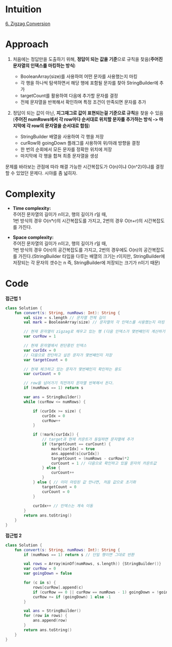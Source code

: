 # Intuition
[6. Zigzag Conversion](https://leetcode.com/problems/zigzag-conversion/description)

# Approach
1. 처음에는 정답만을 도출하기 위해, **정답이 되는 값을 기준**으로 규칙을 찾음(**주어진 문자열의 인덱스를 마킹하는 방식**)  
   - BooleanArray(size)를 사용하여 어떤 문자를 사용했는지 마킹    
   - 각 행을 하나씩 탐색하면서 해당 행에 포함될 문자를 찾아 StringBuilder에 추가   
   - targetCount를 활용하여 다음에 추가할 문자를 결정  
   - 전체 문자열을 반복해서 확인하며 특정 조건이 만족되면 문자를 추가

2. 정답이 되는 값이 아닌, **지그재그로 값이 표현되는걸 기준으로 규칙**을 찾을 수 있음(**주어진 numRows에서 각 row마다 순서대로 위치할 문자를 추가하는 방식 -> 마지막에 각 row의 문자열을 순서대로 합침**)    
   - StringBuilder 배열을 사용하여 각 행을 저장
   - curRow와 goingDown 플래그를 사용하여 위/아래 방향을 결정
   - 한 번의 순회에서 모든 문자를 정확한 위치에 저장
   - 마지막에 각 행을 합쳐 최종 문자열을 생성

문제를 바라보는 관점에 따라 해결 가능한 시간복잡도가 O(n)이냐 O(n^2)이냐를 결정할 수 있었던 문제다.  시야를 좀 넓히자.  

# Complexity
- **Time complexity:**   
주어진 문자열의 길이가 n이고, 행의 길이가 r일 때,     
1번 방식의 경우 O(n*r)의 시간복잡도를 가지고, 2번의 경우 O(n+r)의 시간복잡도를 가진다.   


- **Space complexity:**    
주어진 문자열의 길이가 n이고, 행의 길이가 r일 때,     
1번 방식의 경우 O(n)의 공간복잡도를 가지고,
2번의 경우에도 O(n)의 공간복잡도를 가진다.(StringBuilder 타입을 다루는 배열의 크기는 r이지만, StringBuilder에 저장되는 각 문자의 갯수는 n 즉, StringBuilder에 저장되는 크기가 n이기 때문)   

# Code
**접근법 1**
```kotlin []
class Solution {
    fun convert(s: String, numRows: Int): String {
        val size = s.length // 문자열 전체 길이
        val mark = BooleanArray(size) // 문자열의 각 인덱스를 사용했는지 마킹

        // 현재 문자열이 zigzag로 채우고 있는 행 (다음 인덱스가 몇번째인지 계산하기 위함)
        var curRow = 1 

        // 현재 문자열에서 판단중인 인덱스
        var curIdx = 0
        // 다음으로 판단하고 싶은 문자가 몇번째인지 저장
        var targetCount = 0

        // 현재 체크하고 있는 문자가 몇번째인지 확인하는 용도
        var curCount = 0

        // row을 넘어가기 직전까지 문자열 반복해서 돈다.
        if (numRows == 1) return s

        var ans = StringBuilder()
        while (curRow <= numRows) {

            if (curIdx >= size) {
                curIdx = 0
                curRow++
            }

            if (!mark[curIdx]) {
                // target과 현재 카운트가 동일하면 문자열에 추가
                if (targetCount == curCount) {
                    mark[curIdx] = true
                    ans.append(s[curIdx])
                    targetCount = (numRows - curRow)*2
                    curCount = 1 // 다음으로 확인하고 있을 문자의 카운트값
                } else {
                    curCount++
                }
            } else { // 이미 마킹된 값 만나면, 처음 값으로 초기화
                targetCount = 0
                curCount = 0
            }
            
            curIdx++ // 인덱스는 계속 이동
        }
        return ans.toString()
    }
}
```



**접근법 2**
```kotlin []
class Solution {
    fun convert(s: String, numRows: Int): String {
        if (numRows == 1) return s // 단일 행이면 그대로 반환

        val rows = Array(minOf(numRows, s.length)) {StringBuilder()}
        var curRow = 0
        var goingDown = false

        for (c in s) {
            rows[curRow].append(c)
            if (curRow == 0 || curRow == numRows - 1) goingDown = !goingDown
            curRow += if (goingDown) 1 else -1
        }

        val ans = StringBuilder()
        for (row in rows) {
            ans.append(row)
        }
        return ans.toString()
    }
}
```
